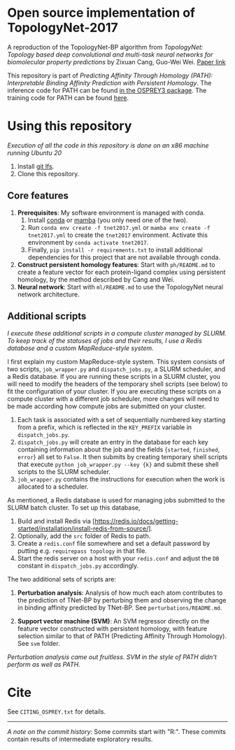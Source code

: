 # Open source implementation of TopologyNet-2017

A reproduction of the TopologyNet-BP algorithm from *TopologyNet: Topology based deep convolutional and multi-task neural networks for biomolecular property predictions* by Zixuan Cang, Guo-Wei Wei. [Paper link](https://journals.plos.org/ploscompbiol/article?id=10.1371/journal.pcbi.1005690)

This repository is part of *Predicting Affinity Through Homology (PATH): Interpretable Binding Affinity Prediction with Persistent Homology*. The inference code for PATH can be found [in the OSPREY3 package](https://github.com/donaldlab/OSPREY3/tree/main/src/main/python/path). The training code for PATH can be found [here](https://github.com/longyuxi/gbr-tnet).

# Using this repository

*Execution of all the code in this repository is done on an x86 machine running Ubuntu 20*

1. Install [git lfs](https://git-lfs.com/).
2. Clone this repository.

## Core features

1. **Prerequisites**: My software environment is managed with conda.
    1. Install [conda](https://docs.conda.io/projects/conda/en/stable/user-guide/install/download.html) or [mamba](https://mamba.readthedocs.io/en/latest/mamba-installation.html) (you only need one of the two).
    2. Run `conda env create -f tnet2017.yml` or `mamba env create -f tnet2017.yml` to create the `tnet2017` environment. Activate this environment by `conda activate tnet2017`.
    3. Finally, `pip install -r requirements.txt` to install additional dependencies for this project that are not available through conda.
2. **Construct persistent homology features**: Start with `ph/README.md` to create a feature vector for each protein-ligand complex using persistent homology, by the method described by Cang and Wei.
3. **Neural network**: Start with `ml/README.md` to use the TopologyNet neural network architecture.

## Additional scripts

*I execute these additional scripts in a compute cluster managed by SLURM. To keep track of the statuses of jobs and their results, I use a Redis database and a custom MapReduce-style system.*

I first explain my custom MapReduce-style system. This system consists of two scripts, `job_wrapper.py` and `dispatch_jobs.py`, a SLURM scheduler, and a Redis database. If you are running these scripts in a SLURM cluster, you will need to modify the headers of the temporary shell scripts (see below) to fit the configuration of your cluster. If you are executing these scripts on a compute cluster with a different job scheduler, more changes will need to be made according how compute jobs are submitted on your cluster.

1. Each task is associated with a set of sequentially numbered key starting from a prefix, which is reflected in the `KEY_PREFIX` variable in `dispatch_jobs.py`.
2. `dispatch_jobs.py` will create an entry in the database for each key containing information about the job and the fields {`started`, `finished`, `error`} all set to `False`. It then submits by creating temporary shell scripts that execute `python job_wrapper.py --key {k}` and submit these shell scripts to the SLURM scheduler.
3. `job_wrapper.py` contains the instructions for execution when the work is allocated to a scheduler.

As mentioned, a Redis database is used for managing jobs submitted to the SLURM batch cluster. To set up this database,

1. Build and install Redis via [https://redis.io/docs/getting-started/installation/install-redis-from-source/].
2. Optionally, add the `src` folder of Redis to path.
3. Create a `redis.conf` file somewhere and set a default password by putting e.g. `requirepass topology` in that file.
4. Start the redis server on a host with your `redis.conf` and adjust the `DB` constant in `dispatch_jobs.py` accordingly.

The two additional sets of scripts are:

1. **Perturbation analysis**: Analysis of how much each atom contributes to the prediction of TNet-BP by perturbing them and observing the change in binding affinity predicted by TNet-BP. See `perturbations/README.md`.

2. **Support vector machine (SVM)**: An SVM regressor directly on the feature vector constructed with persistent homology, with feature selection similar to that of PATH (Predicting Affinity Through Homology). See `svm` folder.

*Perturbation analysis came out fruitless. SVM in the style of PATH didn't perform as well as PATH.*


# Cite

See `CITING_OSPREY.txt` for details.

---

*A note on the commit history:* Some commits start with "R:". These commits contain results of intermediate exploratory results.
